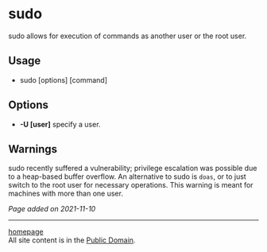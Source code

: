 # sudo
sudo allows for execution of commands as another user or the root user.

## Usage
- sudo [options] [command]

## Options
- **-U [user]** specify a user.

## Warnings
sudo recently suffered a vulnerability; privilege escalation was possible due
to a heap-based buffer overflow. An alternative to sudo is `doas`, or to just
switch to the root user for necessary operations. This warning is meant for
machines with more than one user.

*Page added on 2021-11-10*

---

[homepage](../index.html)\
All site content is in the [Public Domain](http://unlicense.org/).
